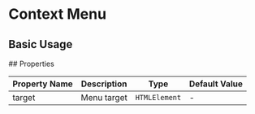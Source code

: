 # Context Menu

## Basic Usage

<demo github="https://github.com/Onion-L/onionl-ui/tree/main/packages/components/contextMenu" vue="../demo/contextmenu/basic.vue"  />
## Properties

| Property Name | Description | Type | Default Value |
| --- | --- | --- | --- |
| target | Menu target | `HTMLElement` | - |
